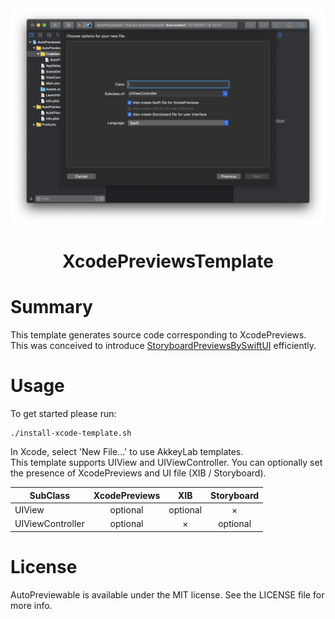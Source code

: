 <div align="center">
<img src="sample.png" alt="image" title="header">
<h1>XcodePreviewsTemplate</h1>
</div>

# Summary
This template generates source code corresponding to XcodePreviews.
This was conceived to introduce [StoryboardPreviewsBySwiftUI](https://github.com/AkkeyLab/StoryboardPreviewsBySwiftUI) efficiently.

# Usage
To get started please run:
```sh
./install-xcode-template.sh
```

In Xcode, select 'New File...' to use AkkeyLab templates.  
This template supports UIView and UIViewController. You can optionally set the presence of XcodePreviews and UI file (XIB / Storyboard).

|SubClass         |XcodePreviews |XIB      |Storyboard |
|---              |:-:           |:-:      |:-:        |
|UIView           |optional      |optional |×          |
|UIViewController |optional      |×        |optional   |

# License
AutoPreviewable is available under the MIT license. See the LICENSE file for more info.
